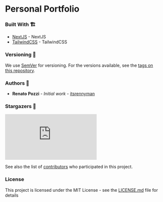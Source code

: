 # Personal Portfolio

### Built With 🏗️

- [NextJS](https://nextjs.org/) - NextJS
- [TailwindCSS](https://tailwindcss.com/) - TailwindCSS

### Versioning 🚦

We use [SemVer](http://semver.org/) for versioning. For the versions available, see the [tags on this repository](https://github.com/itsrennyman/renatopozzi.me/tags).

### Authors 🙋

- **Renato Pozzi** - _Initial work_ - [itsrennyman](https://github.com/itsrennyman)

### Stargazers 🌟

[![Stargazers repo roster for itsrennyman/renatopozzi.me](https://reporoster.com/stars/itsrennyman/renatopozzi.me)](https://github.com/itsrennyman/renatopozzi.me/stargazers)

See also the list of [contributors](https://github.com/itsrennyman/renatopozzi.me/contributors) who participated in this project.

### License

This project is licensed under the MIT License - see the [LICENSE.md](LICENSE.md) file for details
